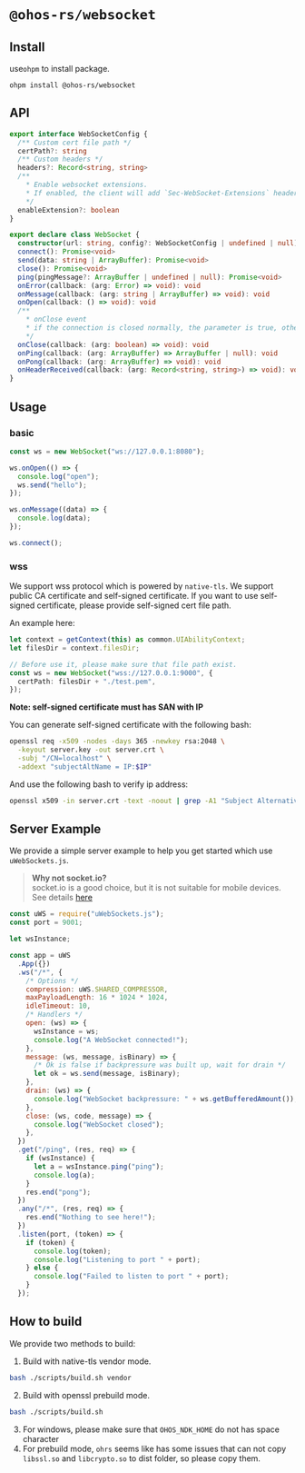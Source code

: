 # `@ohos-rs/websocket`

## Install

use`ohpm` to install package.

```shell
ohpm install @ohos-rs/websocket
```

## API

```ts
export interface WebSocketConfig {
  /** Custom cert file path */
  certPath?: string
  /** Custom headers */
  headers?: Record<string, string>
  /**
    * Enable websocket extensions.
    * If enabled, the client will add `Sec-WebSocket-Extensions` header with `permessage-deflate; client_max_window_bits`
    */
  enableExtension?: boolean
}

export declare class WebSocket {
  constructor(url: string, config?: WebSocketConfig | undefined | null)
  connect(): Promise<void>
  send(data: string | ArrayBuffer): Promise<void>
  close(): Promise<void>
  ping(pingMessage?: ArrayBuffer | undefined | null): Promise<void>
  onError(callback: (arg: Error) => void): void
  onMessage(callback: (arg: string | ArrayBuffer) => void): void
  onOpen(callback: () => void): void
  /**
    * onClose event
    * if the connection is closed normally, the parameter is true, otherwise false
    */
  onClose(callback: (arg: boolean) => void): void
  onPing(callback: (arg: ArrayBuffer) => ArrayBuffer | null): void
  onPong(callback: (arg: ArrayBuffer) => void): void
  onHeaderReceived(callback: (arg: Record<string, string>) => void): void
}

```

## Usage

### basic

```ts
const ws = new WebSocket("ws://127.0.0.1:8080");

ws.onOpen(() => {
  console.log("open");
  ws.send("hello");
});

ws.onMessage((data) => {
  console.log(data);
});

ws.connect();
```

### wss

We support wss protocol which is powered by `native-tls`. We support public CA certificate and self-signed certificate. If you want to use self-signed certificate, please provide self-signed cert file path.

An example here:

```ts
let context = getContext(this) as common.UIAbilityContext;
let filesDir = context.filesDir;

// Before use it, please make sure that file path exist.
const ws = new WebSocket("wss://127.0.0.1:9000", {
  certPath: filesDir + "./test.pem",
});
```

**Note: self-signed certificate must has SAN with IP**

You can generate self-signed certificate with the following bash:

```bash
openssl req -x509 -nodes -days 365 -newkey rsa:2048 \
  -keyout server.key -out server.crt \
  -subj "/CN=localhost" \
  -addext "subjectAltName = IP:$IP"
```

And use the following bash to verify ip address:

```bash
openssl x509 -in server.crt -text -noout | grep -A1 "Subject Alternative Name"
```

## Server Example

We provide a simple server example to help you get started which use `uWebSockets.js`.

> **Why not socket.io?**  
> socket.io is a good choice, but it is not suitable for mobile devices. See details [here](https://socket.io/docs/v4/#what-socketio-is-not)

```js
const uWS = require("uWebSockets.js");
const port = 9001;

let wsInstance;

const app = uWS
  .App({})
  .ws("/*", {
    /* Options */
    compression: uWS.SHARED_COMPRESSOR,
    maxPayloadLength: 16 * 1024 * 1024,
    idleTimeout: 10,
    /* Handlers */
    open: (ws) => {
      wsInstance = ws;
      console.log("A WebSocket connected!");
    },
    message: (ws, message, isBinary) => {
      /* Ok is false if backpressure was built up, wait for drain */
      let ok = ws.send(message, isBinary);
    },
    drain: (ws) => {
      console.log("WebSocket backpressure: " + ws.getBufferedAmount());
    },
    close: (ws, code, message) => {
      console.log("WebSocket closed");
    },
  })
  .get("/ping", (res, req) => {
    if (wsInstance) {
      let a = wsInstance.ping("ping");
      console.log(a);
    }
    res.end("pong");
  })
  .any("/*", (res, req) => {
    res.end("Nothing to see here!");
  })
  .listen(port, (token) => {
    if (token) {
      console.log(token);
      console.log("Listening to port " + port);
    } else {
      console.log("Failed to listen to port " + port);
    }
  });
```


## How to build

We provide two methods to build:

1. Build with native-tls vendor mode.

```bash
bash ./scripts/build.sh vendor
```

2. Build with openssl prebuild mode.

```bash
bash ./scripts/build.sh
```

3. For windows, please make sure that `OHOS_NDK_HOME` do not has space character
4. For prebuild mode, `ohrs` seems like has some issues that can not copy `libssl.so` and `libcrypto.so` to dist folder, so please copy them.